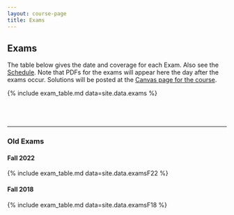 ```yaml
---
layout: course-page
title: Exams
---
```


## Exams

The table below gives the date and coverage for each Exam.  Also see the [Schedule](assets/general/F24/schedule.pdf).  Note that PDFs for the exams will appear here the day after the exams occur.  Solutions will be posted at the [Canvas page for the course](https://canvas.alaska.edu/courses/21663).

{% include exam_table.md  data=site.data.exams %}

<div style="padding-bottom: 40px"></div>

---
### Old Exams

#### Fall 2022

{% include exam_table.md  data=site.data.examsF22 %}

#### Fall 2018

{% include exam_table.md  data=site.data.examsF18 %}
